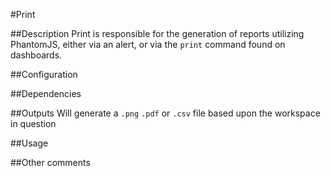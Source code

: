 #Print

##Description
Print is responsible for the generation of reports utilizing PhantomJS, either via an alert, or via the `print` command found on dashboards.

##Configuration

##Dependencies

##Outputs
Will generate a `.png` `.pdf` or `.csv` file based upon the workspace in question

##Usage

##Other comments